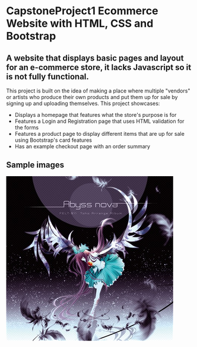 # CapstoneProject1 Ecommerce Website with HTML, CSS and Bootstrap

## A website that displays basic pages and layout for an e-commerce store, it lacks Javascript so it is not fully functional.

This project is built on the idea of making a place where multiple "vendors" or artists who produce their own products and put them up for sale by signing up and uploading themselves. This project showcases:

* Displays a homepage that features what the store's purpose is for
* Features a Login and Registration page that uses HTML validation for the forms
* Features a product page to display different items that are up for sale using Bootstrap's card features
* Has an example checkout page with an order summary

## Sample images
<img src="images/abyssNovaAlbum.jpg" alt>